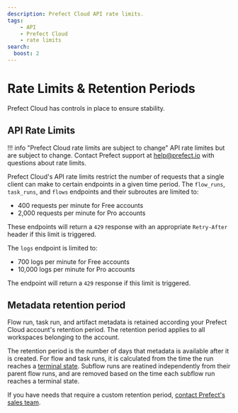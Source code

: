 ```yaml
---
description: Prefect Cloud API rate limits.
tags:
    - API
    - Prefect Cloud
    - rate limits
search:
  boost: 2
---
```


# Rate Limits & Retention Periods <span class="badge cloud"></span>

Prefect Cloud has controls in place to ensure stability.

## API Rate Limits

!!! info "Prefect Cloud rate limits are subject to change"
    API rate limites but are subject to change.
    Contact Prefect support at [help@prefect.io](mailto:help@prefect.io) with questions about rate limits.

Prefect Cloud's API rate limits restrict the number of requests that a single client can make to certain endpoints in a given time period. The `flow_runs`, `task_runs`, and `flows` endpoints and their subroutes are limited to:

- 400 requests per minute for Free accounts
- 2,000 requests per minute for Pro accounts

These endpoints will return a `429` response with an appropriate `Retry-After` header if this limit is triggered.

The `logs` endpoint is limited to:

- 700 logs per minute for Free accounts
- 10,000 logs per minute for Pro accounts

The endpoint will return a `429` response if this limit is triggered.

## Metadata retention period

Flow run, task run, and artifact metadata is retained according your Prefect Cloud account's retention period.
The retention period applies to all workspaces belonging to the account.

The retention period is the number of days that metadata is available after it is created. 
For flow and task runs, it is calculated from the time the run reaches a [terminal state](/concepts/states/#state-types). 
Subflow runs are reatined independently from their parent flow runs, and are removed based on the time each subflow run reaches a terminal state.

If you have needs that require a custom retention period, [contact Prefect's sales team](https://www.prefect.io/pricing).
